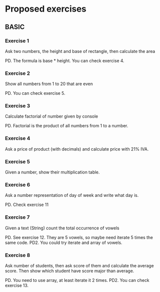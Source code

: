 # Proposed exercises

## BASIC
### Exercise 1
Ask two numbers, the height and base of rectangle, then calculate the area

PD. The formula is base * height. You can check exercise 4.

### Exercise 2
Show all numbers from 1 to 20 that are even

PD. You can check exercise 5.

### Exercise 3
Calculate factorial of number given by console

PD. Factorial is the product of all numbers from 1 to a number.

### Exercise 4
Ask a price of product (with decimals) and calculate price with 21% IVA. 

### Exercise 5
Given a number, show their multiplication table.

### Exercise 6
Ask a number representation of day of week and write what day is.

PD. Check exercise 11

### Exercise 7
Given a text (String) count the total occurrence of vowels

PD. See exercise 12. They are 5 vowels, so maybe need iterate 5 times the same code.
PD2. You could try iterate and array of vowels.

### Exercise 8
Ask number of students, then ask score of them and calculate the average score. 
Then show which student have score major than average.

PD. You need to use array, at least iterate it 2 times.
PD2. You can check exercise 13.

